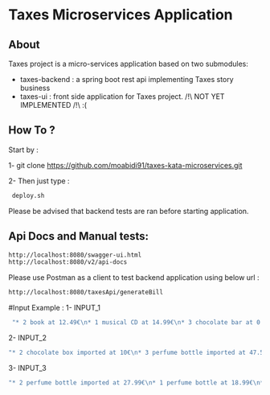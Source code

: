 # Taxes Microservices Application

About 
------

Taxes project is a micro-services application based on two submodules:
- taxes-backend : a spring boot rest api implementing Taxes story business 
- taxes-ui : front side application for Taxes project. /!\ NOT YET IMPLEMENTED  /!\ :(


How To ?
------
Start by :

 1- git clone https://github.com/moabidi91/taxes-kata-microservices.git
 
 2- Then just type :
 ```bash
  deploy.sh
  ```
  Please be advised that backend tests are ran before starting application.

Api Docs and Manual tests:
------
  ```bash
  http://localhost:8080/swagger-ui.html
  http://localhost:8080/v2/api-docs
  ```
Please use Postman as a client to test backend application using below url :
```bash
http://localhost:8080/taxesApi/generateBill
```
#Input Example :
1- INPUT_1
```bash
 "* 2 book at 12.49€\n* 1 musical CD at 14.99€\n* 3 chocolate bar at 0.85€"
 ```

2- INPUT_2
```bash
"* 2 chocolate box imported at 10€\n* 3 perfume bottle imported at 47.50€\n* 2 perfume bottle imported at 27.99€\n* 1 perfume bottle at 18.99€\n* 3 migraine pill box at 9.75€\n* 2 chocolate bar imported at 11.25€" 
 ```
3- INPUT_3
```bash
"* 2 perfume bottle imported at 27.99€\n* 1 perfume bottle at 18.99€\n* 3 migraine pill box at 9.75€\n* 2 chocolate bar imported at 11.25€" 
 ```
